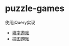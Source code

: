 # puzzle-games
使用jQuery实现
- [填字游戏](https://liyingxiu.github.io/puzzle-games/填字游戏/index.html)
- [拼图游戏](https://liyingxiu.github.io/puzzle-games/拼图游戏/index.html)